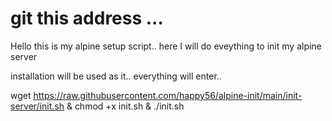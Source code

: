 # git this address ... 
Hello this is my alpine setup script.. here I will do eveything to init my alpine server



installation will be used as it.. everything will enter.. 


wget https://raw.githubusercontent.com/happy56/alpine-init/main/init-server/init.sh & chmod +x init.sh & ./init.sh